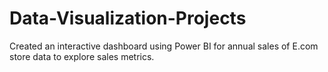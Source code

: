# Data-Visualization-Projects
Created an interactive dashboard using Power BI for annual sales of E.com store data to explore sales metrics.
